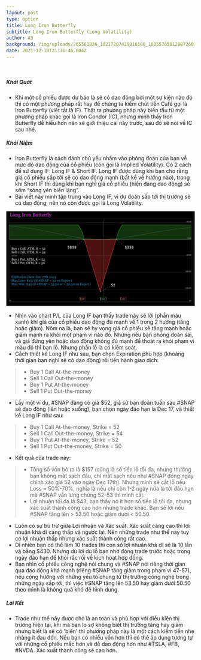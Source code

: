 ```yaml
---
layout: post
type: option
title: Long Iron Butterfly
subtitle: Long Iron Butterfly (Long Volatility)
author: A3
background: /img/uploads/265561826_10217207429816180_1605570501288726014_n.jpeg
date: 2021-12-10T21:31:46.044Z
---
```

![]()

##### Khái Quát

* Khi một cổ phiếu được dự báo là sẽ có dao động bởi một sự kiện nào đó thì có một phương pháp rất hay để chúng ta kiếm chút tiền Café gọi là Iron Butterfly (viết tắt là IF). Thật ra phương pháp này biến tấu từ một phương pháp khác gọi là Iron Condor (IC), nhưng mình thấy Iron Butterfly dễ hiểu hơn nên sẽ giới thiệu cái này trước, sau đó sẽ nói về IC sau nhé.

##### Khái Niệm

* Iron Butterfly là cách đánh chủ yếu nhắm vào phỏng đoán của bạn về mức độ dao động của cổ phiếu (còn gọi là Implied Volatility). Có 2 cách để sử dụng IF: Long IF & Short IF. Long IF được dùng khi bạn cho rằng giá cổ phiếu sắp tới sẽ có dao động mạnh (bất kể về hướng nào), trong khi Short IF thì dùng khi bạn nghĩ giá cổ phiếu (hiện đang dao động) sẽ sớm “sóng yên biển lặng”.
* Bài viết này mình tập trung vào Long IF, vì dự đoán sắp tới thị trường sẽ có dao động, nên nó còn được gọi là Long Volatility.

![Long Iron Butterfly](/img/uploads/265561826_10217207429816180_1605570501288726014_n.jpeg "Long Iron Butterfly")

* Nhìn vào chart P/L của Long IF bạn thấy trade này sẽ lời (phần màu xanh) khi giá của cổ phiếu dao động đủ mạnh về 1 trong 2 hướng (tăng hoặc giảm). Nôm na là, bạn sẽ hy vọng giá cổ phiếu sẽ tăng mạnh hoặc giảm mạnh ra khỏi một phạm vi nào đó. Nhưng nếu bạn phỏng đoán sai, và giá đứng yên hoặc dao động không đủ mạnh để thoát ra khỏi phạm vi màu đỏ thì bạn lỗ. Nhưng phần lỗ là có kiểm soát.
* Cách thiết kế Long IF như sau, bạn chọn Expiration phù hợp (khoảng thời gian bạn nghĩ sẽ có dao động) rồi tiến hành giao dịch:

> - Buy 1 Call At-the-money
> - Sell 1 Call Out-the-money
> - Buy 1 Put At-the-money
> - Sell 1 Put Out-the-money

* Lấy một ví dụ, #SNAP đang có giá $52, giả sử bạn đoán tuần sau #SNAP sẽ dao động (lên hoặc xuống), bạn chọn ngày đáo hạn là Dec 17, và thiết kế Long IF như sau:

> - Buy 1 Call At-the-money, Strike = 52
> - Sell 1 Call Out-the-money, Strike = 54
> - Buy 1 Put At-the-money, Strike = 52
> - Sell 1 Put Out-the-money, Strike = 50

* Kết quả của trade này:

> * Tổng số vốn bỏ ra là $157 (cũng là số tiền lỗ tối đa, nhưng thường bạn không mất sạch đâu, chỉ mất sạch nếu như #SNAP đóng ngay chính xác giá 52 vào ngày Dec 17th). Nhưng mình sẽ cắt lỗ nếu Loss = 50%-70%, nghĩa là nếu chỉ còn 1-2 ngày nữa là tới đáo hạn mà #SNAP vẫn lưng chừng 52-53 thì mình cắt.
> * Lợi nhuận tối đa là $43, bạn thấy nó ít hơn số tiền lỗ tối đa, nhưng xác suất thành công cao hơn những trade khác. Bạn sẽ lời nếu #SNAP tăng lên > 53.50 hoặc giảm dưới < 50.50.

* Luôn có sự bù trừ giữa Lợi nhuận và Xác suất. Xác suất càng cao thì lợi nhuận khả dĩ càng thấp và ngược lại. Nên những trade như thế này tuy có lợi nhuận thấp nhưng xác suất thành công rất cao.
* Dĩ nhiên bạn có thể làm 10 trades thì con số lợi nhuận khả dĩ sẽ là 10 lần và bằng $430. Nhưng dù lời dù lỗ bạn nhớ đóng trade trước hoặc trong ngày đáo hạn để khỏi rắc rối về kích hoạt hợp đồng.
* Bạn nhìn cổ phiếu công nghệ nói chung và #SNAP nói riêng thời gian qua dao động khá mạnh (riêng #SNAP tăng giảm trong phạm vi 47-57), nếu cộng hưởng với những yếu tố chung từ thị trường công nghệ trong những ngày sắp tới, thì việc #SNAP tăng lên 53.50 hay giảm dưới 50.50 theo mình là không quá khó để hình dung.

##### Lời Kết

* Trade như thế này được cho là an toàn và phù hợp với điều kiện thị trường hiện tại, khi mà bạn lo sợ không biết thị trường tăng hay giảm nhưng biết là sẽ có 'biến' thì phương pháp này là một cách kiếm tiền nhẹ nhàng ít đau đớn. Nếu bạn có nhiều vốn hơn thì có thể áp dụng tương tự với những cổ phiếu mắc hơn và dễ dao động hơn như #TSLA, #FB, #NVDA. Xác xuất thành công sẽ cao hơn.